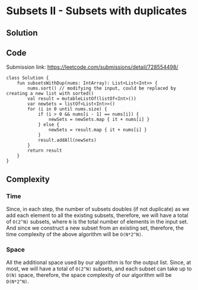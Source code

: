 # Subsets II - Subsets with duplicates
## Solution
## Code
Submission link: https://leetcode.com/submissions/detail/728554498/
```
class Solution {
    fun subsetsWithDup(nums: IntArray): List<List<Int>> {
        nums.sort() // modifying the input, could be replaced by creating a new list with sorted()
        val result = mutableListOf(listOf<Int>())
        var newSets = listOf<List<Int>>()
        for (i in 0 until nums.size) {
            if (i > 0 && nums[i - 1] == nums[i]) {
                newSets = newSets.map { it + nums[i] }
            } else {
                newSets = result.map { it + nums[i] }
            }
            result.addAll(newSets)
        }
        return result
    }
}
```
## Complexity
### Time
Since, in each step, the number of subsets doubles (if not duplicate) as we add each element to all the existing subsets, therefore, we will have a total of `O(2^N)` subsets, where `N` is the total number of elements in the input set. And since we construct a new subset from an existing set, therefore, the time complexity of the above algorithm will be `O(N*2^N)`.
### Space
All the additional space used by our algorithm is for the output list. Since, at most, we will have a total of `O(2^N)` subsets, and each subset can take up to `O(N)` space, therefore, the space complexity of our algorithm will be `O(N*2^N)`.
